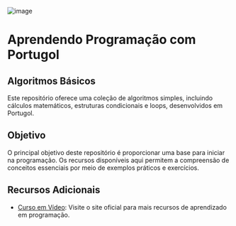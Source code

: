 ![image](https://github.com/Brunitinhaaa/Portugol/assets/104976135/49375950-6e71-40eb-ae99-5f521942933e)

# Aprendendo Programação com Portugol

## Algoritmos Básicos
Este repositório oferece uma coleção de algoritmos simples, incluindo cálculos matemáticos, estruturas condicionais e loops, desenvolvidos em Portugol.

## Objetivo
O principal objetivo deste repositório é proporcionar uma base para iniciar na programação. Os recursos disponíveis aqui permitem a compreensão de conceitos essenciais por meio de exemplos práticos e exercícios. 

## Recursos Adicionais
- [Curso em Vídeo](https://www.cursoemvideo.com/): Visite o site oficial para mais recursos de aprendizado em programação.
